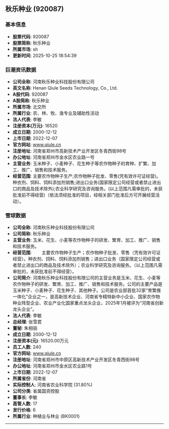 ## 秋乐种业 (920087)

### 基本信息

- **股票代码**: 920087
- **股票简称**: 秋乐种业
- **所属市场**: sh
- **更新时间**: 2025-10-25 18:54:39

### 巨潮资讯数据

- **公司全称**: 河南秋乐种业科技股份有限公司
- **英文名称**: Henan Qiule Seeds Technology, Co., Ltd.
- **A股代码**: 920087
- **A股简称**: 秋乐种业
- **所属市场**: 北交所
- **所属行业**: 农、林、牧、渔专业及辅助性活动
- **法人代表**: 李敏
- **注册资本(万元)**: 16520
- **成立日期**: 2000-12-12
- **上市日期**: 2022-12-07
- **官方网站**: www.qiule.cn
- **注册地址**: 河南省郑州市高新技术产业开发区冬青西街98号
- **办公地址**: 河南省郑州市金水区农业路一号
- **主营业务**: 玉米种子、小麦种子、花生种子等农作物种子的育种、扩繁、加工、推广、销售和技术服务。
- **经营范围**: 主要农作物种子生产;农作物种子批发、零售(凭有效许可证经营)。种衣剂、饲料、饲料添加剂销售;进出口业务(国家限定公司经营或者禁止进出口的商品及技术除外);农业科学研究及咨询服务。(以上范围凡需审批的，未获批准前不得经营)（依法须经批准的项目，经相关部门批准后方可开展经营活动）。

### 雪球数据

- **公司全称**: 河南秋乐种业科技股份有限公司
- **公司简称**: 秋乐种业
- **主营业务**: 玉米、花生、小麦等农作物种子的研发、繁育、加工、推广、销售和技术服务。
- **经营范围**: 　　主要农作物种子生产；农作物种子批发、零售（凭有效许可证经营）。种衣剂、饲料、饲料添加剂销售；进出口业务（国家限定公司经营或者禁止进出口的商品及技术除外）；农业科学研究及咨询服务。（以上范围凡需审批的，未获批准前不得经营）。
- **公司简介**: 河南秋乐种业科技股份有限公司的主营业务是玉米、花生、小麦等农作物种子的研发、繁育、加工、推广、销售和技术服务。公司的主要产品是玉米种子、小麦种子、花生种子、其他种子。公司是农业部首批32家“育繁推一体化”企业之一，是高新技术企业、河南省专精特新中小企业、国家农作物种业阵型企业、农业产业化国家重点龙头企业，2025年1月被评为“河南省创新龙头企业”。
- **法人代表**: 李敏
- **总经理**: 张雪君
- **董秘**: 朱相丽
- **成立日期**: 2000-12-12
- **注册资本(元)**: 16520.00万元
- **员工人数**: 240
- **官方网站**: www.qiule.cn
- **注册地址**: 河南省郑州市中原区高新技术产业开发区冬青西街98号
- **办公地址**: 河南省郑州市金水区农业路1号
- **上市日期**: 2022-12-07
- **所属省份**: 河南省
- **实际控制人**: 河南省农业科学院 (31.80%)
- **公司分类**: 省属国资控股
- **董事长**: 李敏
- **高管人数**: 17
- **发行价格**: 6
- **所属行业**: 种植业与林业 (BK0001)

---